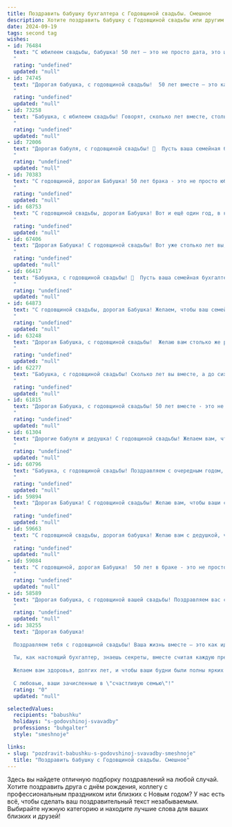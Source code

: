 ```yaml
---
title: Поздравить бабушку бухгалтера с Годовщиной свадьбы. Смешное
description: Хотите поздравить бабушку с Годовщиной свадьбы или другим праздником? Наш ИИ создаст незабываемое поздравление, а вы обязательно выделитесь среди других.  
date: 2024-09-19
tags: second tag
wishes:
- id: 76484
  text: "С юбилеем свадьбы, бабушка! 50 лет – это не просто дата, это целая бухгалтерская отчетность по любви, счастью и, возможно, парам потраченных нервов. Желаем вам еще много лет позитивного баланса в семейном бюджете, чтобы все было в плюсе! 🥳🎉
  "
  rating: "undefined"
  updated: "null"
- id: 74745
  text: "Дорогая бабушка, с годовщиной свадьбы!  50 лет вместе — это как идеально сведенный баланс на вашем бухгалтерском балансе: стабильно, прибыльно и, главное, без дебета с кредитом! 😉🎉
  "
  rating: "undefined"
  updated: "null"
- id: 73258
  text: "Бабушка, с юбилеем свадьбы! Говорят, сколько лет вместе, столько и миллионов рублей на вашем счету! Поздравляю! Пусть дальше каждый день будет как отчетный баланс - с прибылью, стабильностью и без красных цифр!
  "
  rating: "undefined"
  updated: "null"
- id: 72006
  text: "Дорогая бабуля, с годовщиной свадьбы! 🎉  Пусть ваша семейная бухгалтерия всегда будет в плюсе, а любовь - в дебете! 😉 Желаем вам крепкого здоровья, чтобы и дальше радовать нас своим умением \"вести семейный бюджет\" с юмором и любовью!
  "
  rating: "undefined"
  updated: "null"
- id: 70383
  text: "С годовщиной, дорогая Бабушка! 50 лет брака - это не просто юбилей, это доказательство того, что ты умеешь не только вести бухгалтерию, но и управлять семейным бюджетом, и это куда сложнее! 😂  Желаю вам с Дедушкой еще долгих лет совместной жизни и чтобы \"прибыль\" в виде любви и счастья только росла! 🎉
  "
  rating: "undefined"
  updated: "null"
- id: 68753
  text: "С годовщиной свадьбы, дорогая Бабушка! Вот и ещё один год, в котором ты доказала, что справиться с семейным бюджетом и с мужем - задачи одинаково сложные, но ты, как настоящий профессиональный бухгалтер, успешно балансируешь эти дебиты и кредиты!  🥳🎉
  "
  rating: "undefined"
  updated: "null"
- id: 67406
  text: "Дорогая Бабушка! С годовщиной свадьбы! Вот уже столько лет вы, как две половинки одной бухгалтерской справки, идеально дополняете друг друга! Желаем вам, чтобы ваши семейные счета всегда были в плюсе, а любовь оставалась прибыльной инвестицией!  🥂
  "
  rating: "undefined"
  updated: "null"
- id: 66417
  text: "Бабушка, с годовщиной свадьбы! 🥳  Пусть ваша семейная бухгалтерия всегда будет в плюсе, а дебет с кредитом сходятся без лишних нервов! 😜
  "
  rating: "undefined"
  updated: "null"
- id: 64873
  text: "С годовщиной свадьбы, дорогая Бабушка! Желаем, чтобы ваш семейный бюджет рос не только благодаря вашей бухгалтерской хватке, но и благодаря любви, которая, как известно, всегда в плюсе! 😉
  "
  rating: "undefined"
  updated: "null"
- id: 63248
  text: "Дорогая Бабушка, с годовщиной свадьбы!  Желаю вам столько же радости, сколько цифр в вашей бухгалтерской отчетности! Пусть ваша любовь будет такой же крепкой и стабильной, как курс доллара в 90-х!
  "
  rating: "undefined"
  updated: "null"
- id: 62277
  text: "Бабушка, с годовщиной свадьбы! Сколько лет вы вместе, а до сих пор не устали считать деньги?  😄  Желаем, чтобы ваша семейная касса всегда была полна, а ваши любовные балансы – в плюсе!  🎉
  "
  rating: "undefined"
  updated: "null"
- id: 61815
  text: "Дорогая Бабушка, с годовщиной свадьбы! 50 лет вместе - это не просто дата, это уже государственный бюджет! Надеюсь, ты и Дедушка все эти годы успешно балансировали свои отношения, как ты балансируешь счета в своей бухгалтерии. Желаю, чтобы ваша любовь была вечной, как годовой отчет, и чтобы семейный бюджет всегда оставался в плюсе! 🎉🥂
  "
  rating: "undefined"
  updated: "null"
- id: 61304
  text: "Дорогие бабуля и дедушка! С годовщиной свадьбы! Желаем вам, чтобы ваши семейные счета всегда были в плюсе, а любовь - в дебете! Пусть ваши годы  будут полны счастья, а бюджет - богатством, как после удачной бухгалтерской отчетности!
  "
  rating: "undefined"
  updated: "null"
- id: 60796
  text: "Бабушка, с годовщиной свадьбы! Поздравляем с очередным годом, проведенным в мирном сожительстве! Надеемся, что вы по-прежнему мастерски ведете семейный бюджет, как настоящая бухгалтер-асс! 😄  Желаем, чтобы ваши отношения были такими же крепкими и стабильными, как баланс на вашем счету. 🎉
  "
  rating: "undefined"
  updated: "null"
- id: 59894
  text: "Дорогая Бабушка! С годовщиной свадьбы! Желаю вам, чтобы ваши семейные счета всегда были в плюсе, а бюджет - в дефиците от любви! Пусть ваш дом будет полон радости, а ваши пенсии — деньгами! 😉
  "
  rating: "undefined"
  updated: "null"
- id: 59663
  text: "С годовщиной свадьбы, дорогая бабушка! Желаю вам с дедушкой, чтобы ваш бюджет всегда был в плюсе, как ваша бухгалтерская отчетность, и чтобы любовь ваша крепла с каждым годом, как рубль к доллару! 😉
  "
  rating: "undefined"
  updated: "null"
- id: 59084
  text: "С годовщиной, дорогая Бабушка!  50 лет в браке - это не просто дата, это  результат  упорного труда,  отличных организаторских способностей и, конечно же,  непоколебимой любви!  Кстати,  как у вас с  балансом  в семейном бюджете?  Надеюсь,  у вас все  сходится,  как у настоящего бухгалтера! 😉
  "
  rating: "undefined"
  updated: "null"
- id: 58589
  text: "Дорогая бабушка, с годовщиной вашей свадьбы! Поздравляем вас с такой важной датой! Желаем вам, чтобы ваша семейная бухгалтерия всегда была в плюсе, а любовь росла как прибыль на вашем счету! 🎉🥂
  "
  rating: "undefined"
  updated: "null"
- id: 38255
  text: "Дорогая бабушка!
  
  Поздравляем тебя с годовщиной свадьбы! Ваша жизнь вместе — это как идеальная отчетность: всегда в балансе, без ошибок и с хорошими \"дивидендами\" в виде любви и тепла!
  
  Ты, как настоящий бухгалтер, знаешь секреты, вместе считая каждую прекрасную минуту и каждый прожитый день. Пусть ваша совместная жизнь будет как хорошо сложенный баланс — без дефицита счастья и в избытке радости!
  
  Желаем вам здоровья, долгих лет, и чтобы ваши будни были полны ярких \"проводок\" счастья!
  
  С любовью, ваши зачисленные в \"счастливую семью\"!"
  rating: "0"
  updated: "null"

selectedValues:
  recipients: "babushku"
  holidays: "s-godovshinoj-svavadby"
  professions: "buhgalter"
  style: "smeshnoje"

links:
- slug: "pozdravit-babushku-s-godovshinoj-svavadby-smeshnoje"
  title: "Поздравить бабушку с Годовщиной свадьбы. Смешное"
---
```


Здесь вы найдете отличную подборку поздравлений на любой случай. 
Хотите поздравить друга с днём рождения, коллегу с профессиональным праздником или близких с Новым годом? У нас есть всё, чтобы сделать ваш поздравительный текст незабываемым. Выбирайте нужную категорию и находите лучшие слова для ваших близких и друзей!

